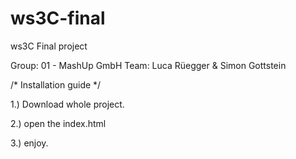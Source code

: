# ws3C-final
ws3C Final project

Group: 01 - MashUp GmbH
Team: Luca Rüegger & Simon Gottstein



/* Installation guide */

1.) Download whole project.

2.) open the index.html

3.) enjoy.
